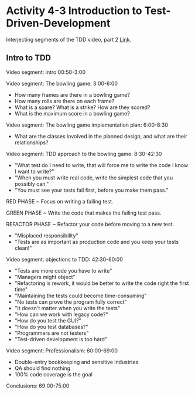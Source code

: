 # Activity 4-3 Introduction to Test-Driven-Development

Interjecting segments of the TDD video, part 2 [Link](https://learning.oreilly.com/videos/clean-code/9780134661742/9780134661742-CODE_01_05_02).

## Intro to TDD

Video segment: intro 00:50-3:00

Video segment: The bowling game: 3:00-6:00

- How many frames are there in a bowling game?
- How many rolls are there on each frame?
- What is a spare? What is a strike? How are they scored?
- What is the maximum score in a bowling game?

Video segment: The bowling game implementation plan: 6:00-8:30

- What are the classes involved in the planned design, and what are their relationships?

Video segment: TDD approach to the bowling game: 8:30-42:30

- "What test do I need to write, that will force me to write the code I know I want to write?"
- "When you must write real code, write the simplest code that you possibly can."
- "You must see your tests fail first, before you make them pass."

RED PHASE
  ~ Focus on writing a failing test.

GREEN PHASE
  ~ Write the code that makes the failing test pass.

REFACTOR PHASE
  ~ Refactor your code before moving to a new test.

- "Misplaced responsibility"
- "Tests are as important as production code and you keep your tests clean!"

Video segment: objections to TDD: 42:30-60:00

- "Tests are more code you have to write"
- "Managers might object"
- "Refactoring is rework, it would be better to write the code right the first time"
- "Maintaining the tests could become time-consuming"
- "No tests can prove the program fully correct"
- "It doesn't matter when you write the tests"
- "How can we work with legacy code?"
- "How do you test the GUI?"
- "How do you test databases?"
- "Programmers are not testers"
- "Test-driven development is too hard"

Video segment: Professionalism: 60:00-69:00

- Double-entry bookkeeping and sensitive industries
- QA should find nothing
- 100% code coverage is the goal

Conclusions: 69:00-75:00
